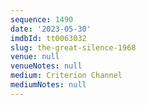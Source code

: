 ```yaml
---
sequence: 1490
date: '2023-05-30'
imdbId: tt0063032
slug: the-great-silence-1968
venue: null
venueNotes: null
medium: Criterion Channel
mediumNotes: null
---
```


